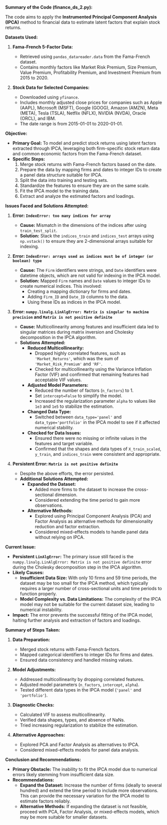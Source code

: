 **Summary of the Code (finance_ds_2.py):**

The code aims to apply the **Instrumented Principal Component Analysis (IPCA)** method to financial data to estimate latent factors that explain stock returns. 

**Datasets Used:**

1. **Fama-French 5-Factor Data:**
   - Retrieved using `pandas_datareader.data` from the Fama-French dataset.
   - Contains monthly factors like Market Risk Premium, Size Premium, Value Premium, Profitability Premium, and Investment Premium from 2015 to 2020.

2. **Stock Data for Selected Companies:**
   - Downloaded using `yfinance`.
   - Includes monthly adjusted close prices for companies such as Apple (AAPL), Microsoft (MSFT), Google (GOOG), Amazon (AMZN), Meta (META), Tesla (TSLA), Netflix (NFLX), NVIDIA (NVDA), Oracle (ORCL), and IBM.
   - The date range is from 2015-01-01 to 2020-01-01.

**Objective:**

- **Primary Goal:** To model and predict stock returns using latent factors extracted through IPCA, leveraging both firm-specific stock return data and common economic factors from the Fama-French dataset.
- **Specific Steps:**
  1. Merge stock returns with Fama-French factors based on the date.
  2. Prepare the data by mapping firms and dates to integer IDs to create a panel data structure suitable for IPCA.
  3. Split the data into training and testing sets.
  4. Standardize the features to ensure they are on the same scale.
  5. Fit the IPCA model to the training data.
  6. Extract and analyze the estimated factors and loadings.

**Issues Faced and Solutions Attempted:**

1. **Error: `IndexError: too many indices for array`**
   - **Cause:** Mismatch in the dimensions of the indices after using `train_test_split`.
   - **Solution:** Stack the `indices_train` and `indices_test` arrays using `np.vstack()` to ensure they are 2-dimensional arrays suitable for indexing.

2. **Error: `IndexError: arrays used as indices must be of integer (or boolean) type`**
   - **Cause:** The `Firm` identifiers were strings, and `Date` identifiers were datetime objects, which are not valid for indexing in the IPCA model.
   - **Solution:** Mapped `Firm` names and `Date` values to integer IDs to create numerical indices. This involved:
     - Creating a mapping dictionary for firms and dates.
     - Adding `Firm_ID` and `Date_ID` columns to the data.
     - Using these IDs as indices in the IPCA model.

3. **Error: `numpy.linalg.LinAlgError: Matrix is singular to machine precision` and `Matrix is not positive definite`**
   - **Cause:** Multicollinearity among features and insufficient data led to singular matrices during matrix inversion and Cholesky decomposition in the IPCA algorithm.
   - **Solutions Attempted:**
     - **Reduced Multicollinearity:**
       - Dropped highly correlated features, such as `'Market_Returns'`, which was the sum of `'Market_Risk_Premium'` and `'RF'`.
       - Checked for multicollinearity using the Variance Inflation Factor (VIF) and confirmed that remaining features had acceptable VIF values.
     - **Adjusted Model Parameters:**
       - Reduced the number of factors (`n_factors`) to 1.
       - Set `intercept=False` to simplify the model.
       - Increased the regularization parameter `alpha` to values like `1e3` and `1e5` to stabilize the estimation.
     - **Changed Data Type:**
       - Switched between `data_type='panel'` and `data_type='portfolio'` in the IPCA model to see if it affected numerical stability.
     - **Checked for Data Issues:**
       - Ensured there were no missing or infinite values in the features and target variable.
       - Confirmed that the shapes and data types of `X_train_scaled`, `y_train`, and `indices_train` were consistent and appropriate.

4. **Persistent Error: `Matrix is not positive definite`**
   - Despite the above efforts, the error persisted.
   - **Additional Solutions Attempted:**
     - **Expanded the Dataset:**
       - Added more firms to the dataset to increase the cross-sectional dimension.
       - Considered extending the time period to gain more observations.
     - **Alternative Methods:**
       - Explored using Principal Component Analysis (PCA) and Factor Analysis as alternative methods for dimensionality reduction and factor extraction.
       - Considered mixed-effects models to handle panel data without relying on IPCA.

**Current Issue:**

- **Persistent `LinAlgError`:** The primary issue still faced is the `numpy.linalg.LinAlgError: Matrix is not positive definite` error during the Cholesky decomposition step in the IPCA algorithm.
- **Likely Causes:**
  - **Insufficient Data Size:** With only 10 firms and 59 time periods, the dataset may be too small for the IPCA method, which typically requires a larger number of cross-sectional units and time periods to function properly.
  - **Model Complexity vs. Data Limitations:** The complexity of the IPCA model may not be suitable for the current dataset size, leading to numerical instability.
- **Impact:** The error prevents the successful fitting of the IPCA model, halting further analysis and extraction of factors and loadings.

**Summary of Steps Taken:**

1. **Data Preparation:**
   - Merged stock returns with Fama-French factors.
   - Mapped categorical identifiers to integer IDs for firms and dates.
   - Ensured data consistency and handled missing values.

2. **Model Adjustments:**
   - Addressed multicollinearity by dropping correlated features.
   - Adjusted model parameters (`n_factors`, `intercept`, `alpha`).
   - Tested different data types in the IPCA model (`'panel'` and `'portfolio'`).

3. **Diagnostic Checks:**
   - Calculated VIF to assess multicollinearity.
   - Verified data shapes, types, and absence of NaNs.
   - Tried increasing regularization to stabilize the estimation.

4. **Alternative Approaches:**
   - Explored PCA and Factor Analysis as alternatives to IPCA.
   - Considered mixed-effects models for panel data analysis.

**Conclusion and Recommendations:**

- **Primary Obstacle:** The inability to fit the IPCA model due to numerical errors likely stemming from insufficient data size.
- **Recommendations:**
  - **Expand the Dataset:** Increase the number of firms (ideally to several hundred) and extend the time period to include more observations. This can provide the necessary variation for the IPCA model to estimate factors reliably.
  - **Alternative Methods:** If expanding the dataset is not feasible, proceed with PCA, Factor Analysis, or mixed-effects models, which may be more suitable for smaller datasets.
